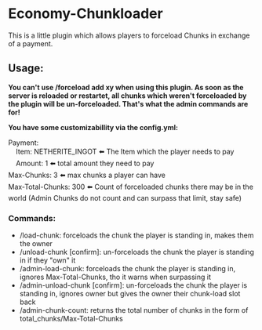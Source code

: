 # Economy-Chunkloader
This is a little plugin which allows players to forceload Chunks in exchange of a payment.

## Usage:
**You can't use /forceload add xy when using this plugin. As soon as the server is reloaded or restartet, all chunks which weren't forceloaded by the plugin will be un-forceloaded. That's what the admin commands are for!**

**You have some customizabillity via the config.yml:**

Payment:  
&nbsp;&nbsp;&nbsp;&nbsp;Item: NETHERITE_INGOT ⬅️ The Item which the player needs to pay  
&nbsp;&nbsp;&nbsp;&nbsp;Amount: 1 ⬅️ total amount they need to pay  
Max-Chunks: 3 ⬅️ max chunks a player can have  
Max-Total-Chunks: 300 ⬅️ Count of forceloaded chunks there may be in the world (Admin Chunks do not count and can surpass that limit, stay safe)  

### Commands:  
- /load-chunk: forceloads the chunk the player is standing in, makes them the owner  
- /unload-chunk [confirm]: un-forceloads the chunk the player is standing in if they "own" it  
- /admin-load-chunk: forceloads the chunk the player is standing in, ignores Max-Total-Chunks, tho it warns when surpassing it  
- /admin-unload-chunk [confirm]: un-forceloads the chunk the player is standing in, ignores owner but gives the owner their chunk-load slot back  
- /admin-chunk-count: returns the total number of chunks in the form of total_chunks/Max-Total-Chunks  
